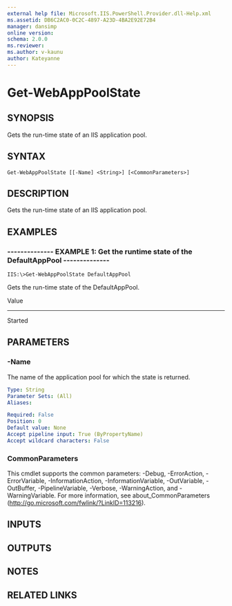 ```yaml
---
external help file: Microsoft.IIS.PowerShell.Provider.dll-Help.xml
ms.assetid: DB6C2AC0-0C2C-4897-A23D-4BA2E92E72B4
manager: dansimp
online version: 
schema: 2.0.0
ms.reviewer:
ms.author: v-kaunu
author: Kateyanne
---
```


# Get-WebAppPoolState

## SYNOPSIS
Gets the run-time state of an IIS application pool.

## SYNTAX

```
Get-WebAppPoolState [[-Name] <String>] [<CommonParameters>]
```

## DESCRIPTION
Gets the run-time state of an IIS application pool.

## EXAMPLES

### -------------- EXAMPLE 1: Get the runtime state of the DefaultAppPool --------------
```
IIS:\>Get-WebAppPoolState DefaultAppPool
```

Gets the run-time state of the DefaultAppPool.

Value

-----

Started

## PARAMETERS

### -Name
The name of the application pool for which the state is returned.

```yaml
Type: String
Parameter Sets: (All)
Aliases: 

Required: False
Position: 0
Default value: None
Accept pipeline input: True (ByPropertyName)
Accept wildcard characters: False
```

### CommonParameters
This cmdlet supports the common parameters: -Debug, -ErrorAction, -ErrorVariable, -InformationAction, -InformationVariable, -OutVariable, -OutBuffer, -PipelineVariable, -Verbose, -WarningAction, and -WarningVariable. For more information, see about_CommonParameters (http://go.microsoft.com/fwlink/?LinkID=113216).

## INPUTS

## OUTPUTS

## NOTES

## RELATED LINKS

